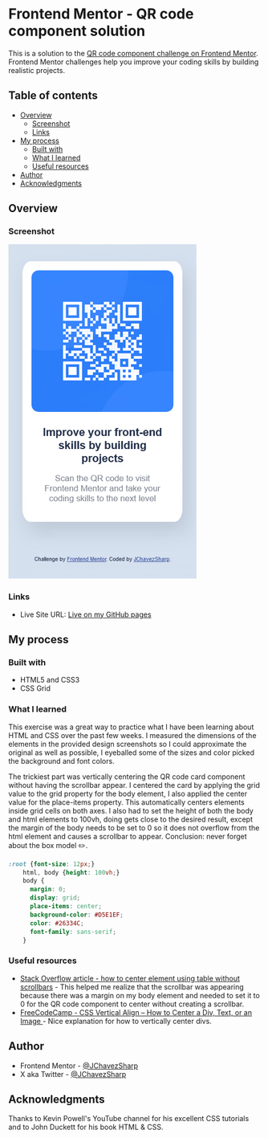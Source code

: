 # Frontend Mentor - QR code component solution

This is a solution to the [QR code component challenge on Frontend Mentor](https://www.frontendmentor.io/challenges/qr-code-component-iux_sIO_H). Frontend Mentor challenges help you improve your coding skills by building realistic projects. 

## Table of contents

- [Overview](#overview)
  - [Screenshot](#screenshot)
  - [Links](#links)
- [My process](#my-process)
  - [Built with](#built-with)
  - [What I learned](#what-i-learned)
  - [Useful resources](#useful-resources)
- [Author](#author)
- [Acknowledgments](#acknowledgments)

## Overview

### Screenshot

![Screenshot of QR code component](./screenshot.png)


### Links

- Live Site URL: [Live on my GitHub pages](https://jchavezsharp.github.io/frontend-mentor---qr-code-component/)

## My process

### Built with
- HTML5 and CSS3
- CSS Grid

### What I learned

This exercise was a great way to practice what I have been learning about HTML and CSS over the past few weeks. I measured the dimensions of the elements in the provided design screenshots so I could approximate the original as well as possible, I eyeballed some of the sizes and color picked the background and font colors.

The trickiest part was vertically centering the QR code card component without having the scrollbar appear. I centered the card by applying the grid value to the grid property for the body element, I also applied the center value for the place-items property. This automatically centers elements inside grid cells on both axes. I also had to set the height of both the body and html elements to 100vh, doing gets close to the desired result, except the margin of the body needs to be set to 0 so it does not overflow from the html element and causes a scrollbar to appear. Conclusion: never forget about the box model ✏️.  


```css
:root {font-size: 12px;}
    html, body {height: 100vh;}
    body {
      margin: 0;
      display: grid;
      place-items: center;
      background-color: #D5E1EF;
      color: #26334C;
      font-family: sans-serif;
    }
```

### Useful resources

- [Stack Overflow article - how to center element using table without scrollbars](https://stackoverflow.com/questions/53969739/how-to-center-element-using-tables-without-scrollbars) - This helped me realize that the scrollbar was appearing because there was a margin on my body element and needed to set it to 0 for the QR code component to center without creating a scrollbar.
- [FreeCodeCamp - CSS Vertical Align – How to Center a Div, Text, or an Image  ](https://www.freecodecamp.org/news/css-vertical-align-how-to-center-a-div-text-or-an-image-example-code/) - Nice explanation for how to vertically center divs.


## Author

- Frontend Mentor - [@JChavezSharp](https://www.frontendmentor.io/profile/JChavezSharp)
- X aka Twitter - [@JChavezSharp](https://twitter.com/JChavezSharp)


## Acknowledgments

Thanks to Kevin Powell's YouTube channel for his excellent CSS tutorials and to John Duckett for his book HTML & CSS.


